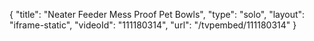 {
    "title": "Neater Feeder Mess Proof Pet Bowls",
    "type": "solo",
    "layout": "iframe-static",
    "videoId": "111180314",
    "url": "\/tvpembed\/111180314"
}